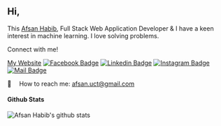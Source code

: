 <br>
<!-- <a href="http://afsanhabib.com/"><u>Afsan Habib</u></a>  -->
<br>

<!--<a href="https://imgbb.com/"><img src="https://i.ibb.co/qY11bM6/profile11.png" alt="profile11" border="0"></a> -->

## Hi,

This <a href="http://afsanhabib.com/"><u>Afsan Habib</u></a>, Full Stack Web Application Developer & I have a keen interest in machine learning. I love solving problems.

Connect with me!

<a href="http://afsanhabib.com/"><u>My Website</u></a>
[![Facebook Badge](https://img.shields.io/badge/Facebook-1877F2?style=for-the-badge&logo=facebook&logoColor=white)](https://www.facebook.com/afsanhabib10)
[![Linkedin Badge](https://img.shields.io/badge/LinkedIn-0077B5?style=for-the-badge&logo=linkedin&logoColor=white)](https://www.linkedin.com/in/afsan-habib-566340215)
[![Instagram Badge](https://img.shields.io/badge/Instagram-E4405F?style=for-the-badge&logo=instagram&logoColor=white)](https://www.Instagram.com/afsanhabib)
[![Mail Badge](https://img.shields.io/badge/Gmail-D14836?style=for-the-badge&logo=gmail&logoColor=white)](afsan.uct@gmail.com)



:e-mail: &emsp;How to reach me: afsan.uct@gmail.com<br/>


#### Github Stats

![Afsan Habib's github stats](https://github-readme-stats.vercel.app/api?username=AfsanHabib&count_private=true&theme=tokyonight&hide=contribs,prs)



